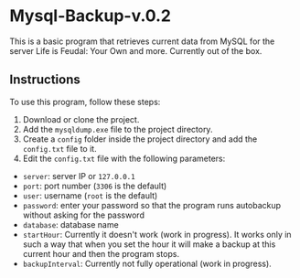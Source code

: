 # Mysql-Backup-v.0.2

This is a basic program that retrieves current data from MySQL for the server Life is Feudal: Your Own and more. Currently out of the box.

## Instructions  
To use this program, follow these steps:

1. Download or clone the project.
2. Add the `mysqldump.exe` file to the project directory.
3. Create a `config` folder inside the project directory and add the `config.txt` file to it.
4. Edit the `config.txt` file with the following parameters:

- `server`: server IP or `127.0.0.1`
- `port`: port number (`3306` is the default)
- `user`: username (`root` is the default)
- `password`: enter your password so that the program runs autobackup without asking for the password
- `database`: database name
- `startHour`: Currently it doesn't work (work in progress). It works only in such a way that when you set the hour it will make a backup at this current hour and then the program stops.
- `backupInterval`: Currently not fully operational (work in progress).
